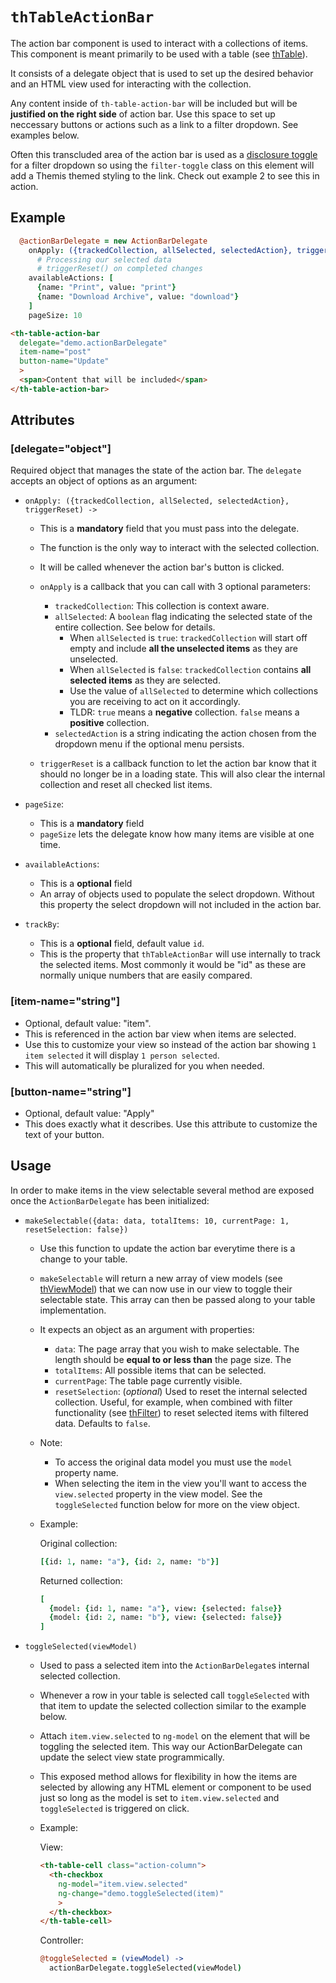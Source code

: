 # `thTableActionBar`

The action bar component is used to interact with a collections of items.
This component is meant primarily to be used with a table (see [thTable](.\thTable)).

It consists of a delegate object that is used to set up the desired behavior
and an HTML view used for interacting with the collection.

Any content inside of `th-table-action-bar` will be included but will be **justified
on the right side** of action bar. Use this space to set up neccessary buttons or
actions such as a link to a filter dropdown. See examples below.

Often this transcluded area of the action bar is used as a [disclosure toggle](.\thDisclosure)
for a filter dropdown so using the `filter-toggle` class on this element will add
a Themis themed styling to the link. Check out example 2 to see this in action.

## Example
```coffeescript
  @actionBarDelegate = new ActionBarDelegate
    onApply: ({trackedCollection, allSelected, selectedAction}, triggerReset) ->
      # Processing our selected data
      # triggerReset() on completed changes
    availableActions: [
      {name: "Print", value: "print"}
      {name: "Download Archive", value: "download"}
    ]
    pageSize: 10
```

```html
<th-table-action-bar
  delegate="demo.actionBarDelegate"
  item-name="post"
  button-name="Update"
  >
  <span>Content that will be included</span>
</th-table-action-bar>
```

## Attributes

### [delegate="object"]

Required object that manages the state of the action bar.
The `delegate` accepts an object of options as an argument:
  * `onApply: ({trackedCollection, allSelected, selectedAction}, triggerReset) ->`

    * This is a **mandatory** field that you must pass into the delegate.
    * The function is the only way to interact with the selected collection.
    * It will be called whenever the action bar's button is clicked.
    * `onApply` is a callback that you can call with 3 optional parameters:
      * `trackedCollection`: This collection is context aware.
      * `allSelected`: A `boolean` flag indicating the selected state of the
      entire collection. See below for details.
        * When `allSelected` is `true`: `trackedCollection` will start off empty
        and include **all the unselected items** as they are unselected.
        * When `allSelected` is `false`: `trackedCollection` contains **all
        selected items** as they are selected.
        * Use the value of `allSelected` to determine which collections you are
        receiving to act on it accordingly.
        * TLDR: `true` means a **negative** collection. `false` means a **positive**
        collection.
      * `selectedAction` is a string indicating the action chosen from the
      dropdown menu if the optional menu persists.

    * `triggerReset` is a callback function to let the action bar know that it should
    no longer be in a loading state. This will also clear the internal collection
    and reset all checked list items.
  * `pageSize`:
    * This is a **mandatory** field
    * `pageSize` lets the delegate know how many items are visible at one time.
  * `availableActions`:
    * This is a **optional** field
    * An array of objects used to populate the select dropdown. Without this
    property the select dropdown will not included in the action bar.
  * `trackBy`:
    * This is a **optional** field, default value `id`.
    * This is the property that `thTableActionBar` will use internally to track
    the selected items. Most commonly it would be "id" as these are normally unique
    numbers that are easily compared.

### [item-name="string"]

* Optional, default value: "item".
* This is referenced in the action bar view when items are selected.
* Use this to customize your view so instead of the action bar showing
`1 item selected` it will display `1 person selected`.
* This will automatically be pluralized for you when needed.

### [button-name="string"]

* Optional, default value: "Apply"
* This does exactly what it describes. Use this attribute to customize the text
of your button.

## Usage

In order to make items in the view selectable several method are exposed once
the `ActionBarDelegate` has been initialized:
  * `makeSelectable({data: data, totalItems: 10, currentPage: 1, resetSelection: false})`
    * Use this function to update the action bar everytime there is a change to
    your table.
    * `makeSelectable` will return a new array of view models
    (see [thViewModel](.\thViewModel)) that we can now use in our view to toggle
    their selectable state. This array can then be passed along to your table
    implementation.
    * It expects an object as an argument with properties:
      * `data`: The page array that you wish to make selectable. The length
      should be **equal to or less than** the page size. The
      * `totalItems`: All possible items that can be selected.
      * `currentPage`: The table page currently visible.
      * `resetSelection`: (*optional*) Used to reset the internal selected collection.
      Useful, for example, when combined with filter functionality
      (see [thFilter](.\thFilter)) to reset selected items with filtered data.
      Defaults to `false`.
    * Note:
      * To access the original data model you must use the `model` property name.
      * When selecting the item in the view you'll want to access the `view.selected`
      property in the view model. See the `toggleSelected` function below for more
      on the view object.
    * Example:

      Original collection:
        ```coffeeScript
        [{id: 1, name: "a"}, {id: 2, name: "b"}]
        ```
      Returned collection:
        ```coffeeScript
        [
          {model: {id: 1, name: "a"}, view: {selected: false}}
          {model: {id: 2, name: "b"}, view: {selected: false}}
        ]
        ```

  * `toggleSelected(viewModel)`
    * Used to pass a selected item into the `ActionBarDelegate`s internal selected
    collection.
    * Whenever a row in your table is selected call `toggleSelected` with that
    item to update the selected collection similar to the example below.
    * Attach `item.view.selected` to `ng-model` on the element that will be toggling
    the selected item. This way our ActionBarDelegate can update the select view state
    programmically.
    * This exposed method allows for flexibility in how the items are selected by
    allowing any HTML element or component to be used just so long as the model is
    set to `item.view.selected` and `toggleSelected` is triggered on click.
    * Example:

      View:
      ```html
      <th-table-cell class="action-column">
        <th-checkbox
          ng-model="item.view.selected"
          ng-change="demo.toggleSelected(item)"
          >
        </th-checkbox>
      </th-table-cell>
      ```
      Controller:
      ```coffeescript
      @toggleSelected = (viewModel) ->
        actionBarDelegate.toggleSelected(viewModel)
      ```
